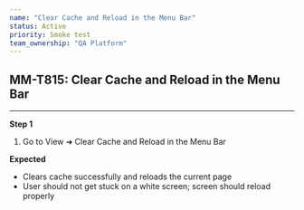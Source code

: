 ```yaml
---
name: "Clear Cache and Reload in the Menu Bar"
status: Active
priority: Smoke test
team_ownership: "QA Platform"
---
```


## MM-T815: Clear Cache and Reload in the Menu Bar

---

**Step 1**

1. Go to View ➜ Clear Cache and Reload in the Menu Bar

**Expected**

- Clears cache successfully and reloads the current page
- User should not get stuck on a white screen; screen should reload properly
